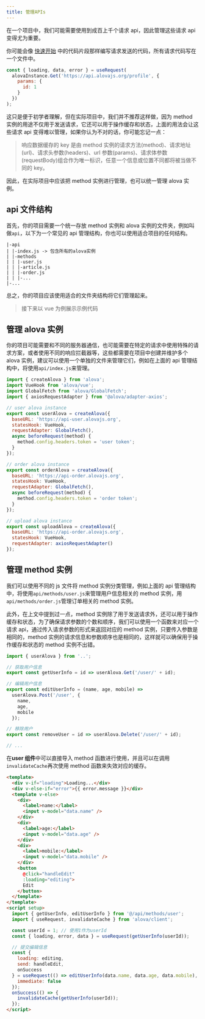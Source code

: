 ```yaml
---
title: 管理APIs
---
```


在一个项目中，我们可能需要使用到成百上千个请求 api，因此管理这些请求 api 变得尤为重要。

你可能会像 [快速开始](/v2/tutorial/getting-started/quick-start) 中的代码片段那样编写请求发送的代码，所有请求代码写在一个文件中。

```javascript
const { loading, data, error } = useRequest(
  alovaInstance.Get('https://api.alovajs.org/profile', {
    params: {
      id: 1
    }
  })
);
```

这只是便于初学者理解，但在实际项目中，我们并不推荐这样做，因为 method 实例的用途不仅用于发送请求，它还可以用于操作缓存和状态，上面的用法会让这些请求 api 变得难以管理，如果你认为不对的话，你可能忘记一点：

> 响应数据缓存的 key 是由 method 实例的请求方法(method)、请求地址(url)、请求头参数(headers)、url 参数(params)、请求体参数(requestBody)组合作为唯一标识，任意一个信息或位置不同都将被当做不同的 key。

因此，在实际项目中应该把 method 实例进行管理，也可以统一管理 alova 实例。

## api 文件结构

首先，你的项目需要一个统一存放 method 实例和 alova 实例的文件夹，例如叫做`api`，以下为一个常见的 api 管理结构，你也可以使用适合项目的任何结构。

```
|-api
| |-index.js -> 包含所有的alova实例
| |-methods
| | |-user.js
| | |-article.js
| | |-order.js
| | |-...
|-...
```

总之，你的项目应该使用适合的文件夹结构将它们管理起来。

> 接下来以 vue 为例展示示例代码

## 管理 alova 实例

你的项目可能需要和不同的服务器通信，也可能需要在特定的请求中使用特殊的请求方案，或者使用不同的响应拦截器等，这些都需要在项目中创建并维护多个 alova 实例，建议可以使用一个单独的文件来管理它们，例如在上面的 api 管理结构中，将使用`api/index.js`来管理。

```javascript title=api/index.js
import { createAlova } from 'alova';
import VueHook from 'alova/vue';
import GlobalFetch from 'alova/GlobalFetch';
import { axiosRequestAdapter } from '@alova/adapter-axios';

// user alova instance
export const userAlova = createAlova({
  baseURL: 'https://api-user.alovajs.org',
  statesHook: VueHook,
  requestAdapter: GlobalFetch(),
  async beforeRequest(method) {
    method.config.headers.token = 'user token';
  }
});

// order alova instance
export const orderAlova = createAlova({
  baseURL: 'https://api-order.alovajs.org',
  statesHook: VueHook,
  requestAdapter: GlobalFetch(),
  async beforeRequest(method) {
    method.config.headers.token = 'order token';
  }
});

// upload alova instance
export const uploadAlova = createAlova({
  baseURL: 'https://api-order.alovajs.org',
  statesHook: VueHook,
  requestAdapter: axiosRequestAdapter()
});
```

## 管理 method 实例

我们可以使用不同的 js 文件将 method 实例分类管理，例如上面的 api 管理结构中，将使用`api/methods/user.js`来管理用户信息相关的 method 实例，用`api/methods/order.js`管理订单相关的 method 实例。

此外，在上文中提到过一点，method 实例除了用于发送请求外，还可以用于操作缓存和状态，为了确保请求参数的个数和顺序，我们可以使用一个函数来对应一个请求 api，通过传入请求参数的形式来返回对应的 method 实例，只要传入参数是相同的，method 实例的请求信息和参数顺序也是相同的，这样就可以确保用于操作缓存和状态的 method 实例不出错。

```javascript title=api/methods/user.js
import { userAlova } from '..';

// 获取用户信息
export const getUserInfo = id => userAlova.Get('/user/' + id);

// 编辑用户信息
export const editUserInfo = (name, age, mobile) =>
  userAlova.Post('/user', {
    name,
    age,
    mobile
  });

// 移除用户
export const removeUser = id => userAlova.Delete('/user/' + id);

// ...
```

在**user 组件**中可以直接导入 method 函数进行使用，并且可以在调用`invalidateCache`再次使用 method 函数来失效对应的缓存。

```html title=views/user.vue
<template>
  <div v-if="loading">Loading...</div>
  <div v-else-if="error">{{ error.message }}</div>
  <template v-else>
    <div>
      <label>name:</label>
      <input v-model="data.name" />
    </div>
    <div>
      <label>age:</label>
      <input v-model="data.age" />
    </div>
    <div>
      <label>mobile:</label>
      <input v-model="data.mobile" />
    </div>
    <button
      @click="handleEdit"
      :loading="editing">
      Edit
    </button>
  </template>
</template>
<script setup>
  import { getUserInfo, editUserInfo } from '@/api/methods/user';
  import { useRequest, invalidateCache } from 'alova/client';

  const userId = 1; // 使用1作为userId
  const { loading, error, data } = useRequest(getUserInfo(userId));

  // 提交编辑信息
  const {
    loading: editing,
    send: handleEdit,
    onSuccess
  } = useRequest(() => editUserInfo(data.name, data.age, data.mobile), {
    immediate: false
  });
  onSuccess(() => {
    invalidateCache(getUserInfo(userId));
  });
</script>
```
